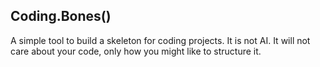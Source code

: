## Coding.Bones()

A simple tool to build a skeleton for coding projects.  It is not AI.  It will not care about your code, only how you might like to structure it.